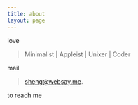 ```yaml
---
title: about
layout: page
---
```


love

> Minimalist | Appleist | Unixer | Coder

mail

> sheng@websay.me.

to reach me
